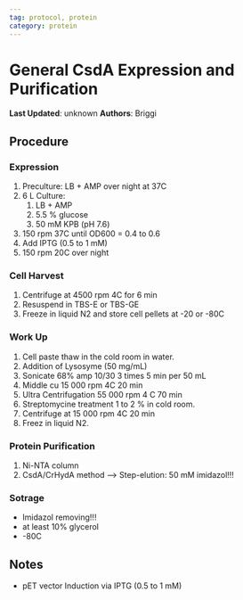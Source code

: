 ```yaml
---
tag: protocol, protein
category: protein
---
```

# General CsdA Expression and Purification

**Last Updated**: unknown
**Authors**: Briggi

## Procedure
### Expression
1. Preculture: LB + AMP over night at 37C
2. 6 L Culture: 
	1. LB + AMP 
	2. 5.5 % glucose
	3. 50 mM KPB (pH 7.6)
1. 150 rpm 37C until OD600 = 0.4 to 0.6
2. Add IPTG (0.5 to 1 mM)
3. 150 rpm 20C over night
### Cell Harvest
1. Centrifuge at 4500 rpm 4C for 6 min
2. Resuspend in TBS-E or TBS-GE
3. Freeze in liquid N2 and store cell pellets at -20 or -80C
### Work Up
1. Cell paste thaw in the cold room in water.
2. Addition of Lysosyme (50 mg/mL)
3. Sonicate 68% amp 10/30 3 times 5 min per 50 mL
4. Middle cu 15 000 rpm 4C 20 min
5. Ultra Centrifugation 55 000 rpm 4 C 70 min
6. Streptomycine treatment 1 to 2 % in cold room.
7. Centrifuge at 15 000 rpm 4C 20 min
8. Freez in liquid N2.
### Protein Purification
1. Ni-NTA column
2. CsdA/CrHydA method --> Step-elution: 50 mM imidazol!!!
### Sotrage
- Imidazol removing!!!
- at least 10% glycerol
- -80C
## Notes
- pET vector Induction via IPTG (0.5 to 1 mM)